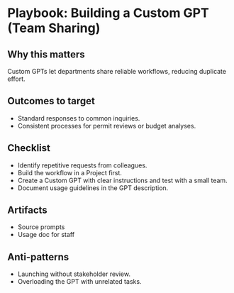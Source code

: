 # Playbook: Building a Custom GPT (Team Sharing)

## Why this matters
Custom GPTs let departments share reliable workflows, reducing duplicate effort.

## Outcomes to target
- Standard responses to common inquiries.
- Consistent processes for permit reviews or budget analyses.

## Checklist
- Identify repetitive requests from colleagues.
- Build the workflow in a Project first.
- Create a Custom GPT with clear instructions and test with a small team.
- Document usage guidelines in the GPT description.

## Artifacts
- Source prompts
- Usage doc for staff

## Anti-patterns
- Launching without stakeholder review.
- Overloading the GPT with unrelated tasks.
